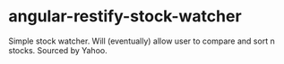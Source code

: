 # angular-restify-stock-watcher
Simple stock watcher. Will (eventually) allow user to compare and sort n stocks. Sourced by Yahoo.
